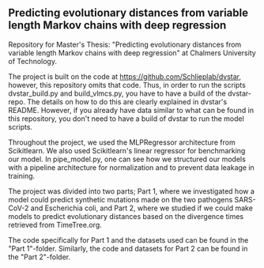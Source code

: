 ## Predicting evolutionary distances from variable length Markov chains with deep regression
Repository for Master's Thesis: "Predicting evolutionary distances from variable length Markov chains with deep regression" at Chalmers University of Technology. 

The project is built on the code at https://github.com/Schlieplab/dvstar, however, this repository omits that code. Thus, in order to run the scripts dvstar_build.py and build_vlmcs.py, you have to have a build of the dvstar-repo. The details on how to do this are clearly explained in dvstar's README. However, if you already have data similar to what can be found in this repository, you don't need to have a build of dvstar to run the model scripts.

Throughout the project, we used the MLPRegressor architecture from Scikitlearn. We also used Scikitlearn's linear regressor for benchmarking our model. In pipe_model.py, one can see how we structured our models with a pipeline architecture for normalization and to prevent data leakage in training. 

The project was divided into two parts; Part 1, where we investigated how a model could predict synthetic mutations made on the two pathogens SARS-CoV-2 and Escherichia coli, and Part 2, where we studied if we could make models to predict evolutionary distances based on the divergence times retrieved from TimeTree.org. 

The code specifically for Part 1 and the datasets used can be found in the "Part 1"-folder. Similarly, the code and datasets for Part 2 can be found in the "Part 2"-folder. 

